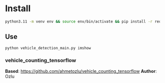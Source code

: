 # Install

```sh
python3.11 -m venv env && source env/bin/activate && pip install -r requirements.txt
```

## Use

```sh
python vehicle_detection_main.py imshow
```

### vehicle_counting_tensorflow

**Based**: https://github.com/ahmetozlu/vehicle_counting_tensorflow
**Author**: Ozlu
